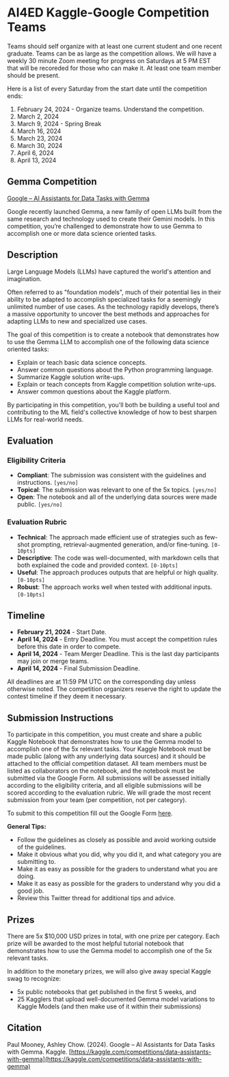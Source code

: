 # AI4ED Kaggle-Google Competition Teams

Teams should self organize with at least one current student and one recent graduate.  Teams can be as large as the competition allows.  We will have a weekly 30 minute Zoom meeting for progress on Saturdays at 5 PM EST that will be recoreded for those who can make it. At least one team member should be present.

Here is a list of every Saturday from the start date until the competition ends:

1. February 24, 2024 - Organize teams. Understand the competition.
2. March 2, 2024
3. March 9, 2024 - Spring Break  
4. March 16, 2024
5. March 23, 2024
6. March 30, 2024
7. April 6, 2024
8. April 13, 2024

## Gemma Competition

[Google – AI Assistants for Data Tasks with Gemma](https://www.kaggle.com/competitions/data-assistants-with-gemma/?utm_medium=email&utm_source=gamma&utm_campaign=comp-gemma1) 

Google recently launched Gemma, a new family of open LLMs built from the same research and technology used to create their Gemini models. In this competition, you’re challenged to demonstrate how to use Gemma to accomplish one or more data science oriented tasks.


## Description

Large Language Models (LLMs) have captured the world's attention and imagination.

Often referred to as "foundation models", much of their potential lies in their ability to be adapted to accomplish specialized tasks for a seemingly unlimited number of use cases. As the technology rapidly develops, there’s a massive opportunity to uncover the best methods and approaches for adapting LLMs to new and specialized use cases.

The goal of this competition is to create a notebook that demonstrates how to use the Gemma LLM to accomplish one of the following data science oriented tasks:

- Explain or teach basic data science concepts.
- Answer common questions about the Python programming language.
- Summarize Kaggle solution write-ups.
- Explain or teach concepts from Kaggle competition solution write-ups.
- Answer common questions about the Kaggle platform.

By participating in this competition, you'll both be building a useful tool and contributing to the ML field's collective knowledge of how to best sharpen LLMs for real-world needs.

## Evaluation

### Eligibility Criteria

- **Compliant**: The submission was consistent with the guidelines and instructions. `[yes/no]`
- **Topical**: The submission was relevant to one of the 5x topics. `[yes/no]`
- **Open**: The notebook and all of the underlying data sources were made public. `[yes/no]`

### Evaluation Rubric

- **Technical**: The approach made efficient use of strategies such as few-shot prompting, retrieval-augmented generation, and/or fine-tuning. `[0-10pts]`
- **Descriptive**: The code was well-documented, with markdown cells that both explained the code and provided context. `[0-10pts]`
- **Useful**: The approach produces outputs that are helpful or high quality. `[0-10pts]`
- **Robust**: The approach works well when tested with additional inputs. `[0-10pts]`

## Timeline

- **February 21, 2024** - Start Date.
- **April 14, 2024** - Entry Deadline. You must accept the competition rules before this date in order to compete.
- **April 14, 2024** - Team Merger Deadline. This is the last day participants may join or merge teams.
- **April 14, 2024** - Final Submission Deadline.

All deadlines are at 11:59 PM UTC on the corresponding day unless otherwise noted. The competition organizers reserve the right to update the contest timeline if they deem it necessary.

## Submission Instructions

To participate in this competition, you must create and share a public Kaggle Notebook that demonstrates how to use the Gemma model to accomplish one of the 5x relevant tasks. Your Kaggle Notebook must be made public (along with any underlying data sources) and it should be attached to the official competition dataset. All team members must be listed as collaborators on the notebook, and the notebook must be submitted via the Google Form. All submissions will be assessed initially according to the eligibility criteria, and all eligible submissions will be scored according to the evaluation rubric. We will grade the most recent submission from your team (per competition, not per category).

To submit to this competition fill out the Google Form [here](https://example.com/form).

**General Tips:**

- Follow the guidelines as closely as possible and avoid working outside of the guidelines.
- Make it obvious what you did, why you did it, and what category you are submitting to.
- Make it as easy as possible for the graders to understand what you are doing.
- Make it as easy as possible for the graders to understand why you did a good job.
- Review this Twitter thread for additional tips and advice.

## Prizes

There are 5x $10,000 USD prizes in total, with one prize per category. Each prize will be awarded to the most helpful tutorial notebook that demonstrates how to use the Gemma model to accomplish one of the 5x relevant tasks.

In addition to the monetary prizes, we will also give away special Kaggle swag to recognize:

- 5x public notebooks that get published in the first 5 weeks, and
- 25 Kagglers that upload well-documented Gemma model variations to Kaggle Models (and then make use of it within their submissions)

## Citation

Paul Mooney, Ashley Chow. (2024). Google – AI Assistants for Data Tasks with Gemma. Kaggle. [https://kaggle.com/competitions/data-assistants-with-gemma](https://kaggle.com/competitions/data-assistants-with-gemma)
```
